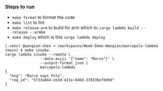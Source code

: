 ### Steps to run

* `make format` to format the code
* `make lint` to lint
* `make release-arm` to build for arm which is: `cargo lambda build --release --arm64`
* `make deploy` which is this `cargo lambda deploy`

```Working Demo
(.venv) @wanqian-chen ➜ /workspaces/Week-Demo-Wanqian/marcopolo-lambda (main) $ make invoke
cargo lambda invoke --remote \
                --data-ascii '{"name": "Marco"}' \
                --output-format json \
                marcopolo-lambda
{
  "msg": "Marco says Polo",
  "req_id": "5f33a044-cb3d-421e-846d-27033bef8d9d"
}
```